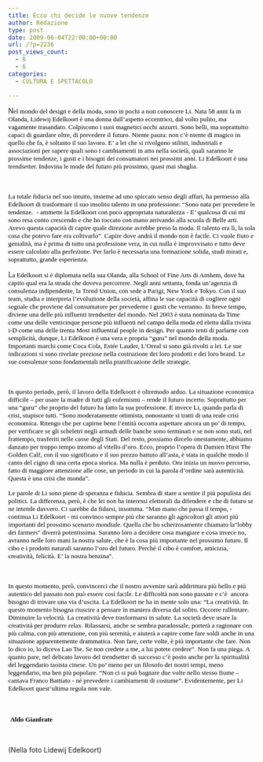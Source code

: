 ```yaml
---
title: Ecco chi decide le nuove tendenze
author: Redazione
type: post
date: 2009-06-04T22:00:00+00:00
url: /?p=2236
post_views_count:
  - 6
  - 6
categories:
  - CULTURA E SPETTACOLO

---
```

N<span style="font&#45;size: 10pt; font&#45;family: Tahoma"><font color="#000000">el mondo del design e della moda, sono in pochi a non conoscere Li. Nata 58 anni fa in Olanda, Lidewij Edelkoort &egrave; una donna dall&#8217;aspetto eccentrico, dal volto pulito, ma vagamente trasandato. Colpiscono i suoi magnetici occhi azzurri. Sono belli, ma soprattutto capaci di guardare oltre, di prevedere il futuro. Niente paura: non c&#8217;&egrave; niente di magico in quello che fa, &egrave; soltanto il suo lavoro. E&#8217; a lei che si rivolgono stilisti, industriali e associazioni per sapere quali sono i cambiamenti in atto nella societ&agrave;, quali saranno le prossime tendenze, i gusti e i bisogni dei consumatori nei prossimi anni. Li Edelkoort &egrave; una trendsetter. Indovina le mode del futuro pi&ugrave; prossimo, quasi mai sbaglia.</font></span>

&nbsp;

<span style="font&#45;size: 10pt; font&#45;family: Tahoma"><font color="#000000">La totale fiducia nel suo intuito, insieme ad uno spiccato senso degli affari, ha permesso alla Edelkoort di trasformare il suo insolito talento in una professione: &ldquo;Sono nata per prevedere le tendenze.<span>&nbsp; </span>&#45; ammette la Edelkoort con poco appropriata naturalezza &#45; E&#8217; qualcosa di cui mi sono resa conto crescendo e che ho toccato con mano arrivando alla scuola di Belle arti. Avevo questa capacit&agrave; di capire quale direzione avrebbe preso la moda. Il talento era l&igrave;, la sola cosa che potevo fare era coltivarlo&rdquo;. Capire dove andr&agrave; il mondo non &egrave; facile. Ci vuole fiuto e genialit&agrave;, ma &egrave; prima di tutto una professione vera, in cui nulla &egrave; improvvisato e tutto deve essere calcolato alla perfezione. Per farlo &egrave; necessaria una formazione solida, studi mirati e, soprattutto, grande esperienza. </font></span>

L<span style="font&#45;size: 10pt; font&#45;family: Tahoma"><font color="#000000">a Edelkoort si &egrave; diplomata nella sua Olanda, alla School of Fine Arts di Arnhem, dove ha capito qual era la strada che doveva percorrere. Negli anni settanta, fonda un&#8217;agenzia di consulenza indipendente, la Trend Union, con sede a Parigi, New York e Tokyo. Con il suo team, studia e interpreta l&rsquo;evoluzione della societ&agrave;, affina le sue capacit&agrave; di cogliere ogni segnale che proviene dal consumatore per prevederne i gusti che verranno. In breve tempo, diviene una delle pi&ugrave; influenti trendsetter del mondo. Nel 2003 &egrave; stata nominata da Time come una delle venticinque persone pi&ugrave; influenti nel campo della moda ed eletta dalla rivista i&#45;D come una delle trenta Most influential people in design. Per quanto tenti di parlarne con semplicit&agrave;, dunque, Li Edelkoort &egrave; una vera e propria &ldquo;guru&rdquo; nel mondo della moda. Importanti marchi come Coca Cola, Est&eacute;e Lauder, L&#8217;Oreal si sono gi&agrave; rivolti a lei. Le sue indicazioni si sono rivelate preziose nella costruzione dei loro prodotti e dei loro brand. Le sue consulenze sono fondamentali nella pianificazione delle strategie. </font></span>

&nbsp;

<span style="font&#45;size: 10pt; font&#45;family: Tahoma"><font color="#000000">In questo periodo, per&ograve;, il lavoro della Edelkoort &egrave; oltremodo arduo. La situazione economica difficile &ndash; per usare la madre di tutti gli eufemismi &ndash; rende il futuro incerto. Soprattutto per una &ldquo;guru&rdquo; che proprio del futuro ha fatto la sua professione. E invece Li, quando parla di crisi, stupisce tutti. &ldquo;Sono moderatamente ottimista, nonostante si tratti di una reale crisi economica. Ritengo che per capirne bene l&#8217;entit&agrave; occorra aspettare ancora un po&#8217; di tempo, per verificare se gli scheletri negli armadi delle banche sono terminati e se non sono stati, nel frattempo, trasferiti nelle casse degli Stati. Del resto, possiamo dircelo onestamente, abbiamo danzato per troppo tempo intorno al vitello d&#8217;oro. Ecco, proprio l&#8217;opera di Damien Hirst The Golden Calf, con il suo significato e il suo prezzo battuto all&#8217;asta, &egrave; stata in qualche modo il canto del cigno di una certa epoca storica. Ma nulla &egrave; perduto. Ora inizia un nuovo percorso, fatto di maggiore attenzione alle cose, un periodo in cui la parola d&#8217;ordine sar&agrave; autenticit&agrave;. Questa &egrave; una crisi che monda&rdquo;. </font></span>

<span style="font&#45;size: 10pt; font&#45;family: Tahoma"><font color="#000000">Le parole di Li sono piene di speranza e fiducia. Sembra di stare a sentire il pi&ugrave; populista dei politici. La differenza, per&ograve;, &egrave; che lei non ha interessi elettorali da difendere e che di futuro se ne intende davvero. Ci sarebbe da fidarsi, insomma. &ldquo;Man mano che passa il tempo, &#45; continua Li Edelkoort &#45; mi convinco sempre pi&ugrave; che saranno gli agricoltori gli attori pi&ugrave; importanti del prossimo scenario mondiale. Quella che ho scherzosamente chiamato la"lobby dei farmers" diverr&agrave; potentissima. Saranno loro a decidere cosa mangiare e cosa invece no, avranno nelle loro mani la nostra salute, che &egrave; la cosa pi&ugrave; importante nel prossimo futuro. Il cibo e i prodotti naturali saranno l&#8217;oro del futuro. Perch&eacute; il cibo &egrave; comfort, amicizia, creativit&agrave;, felicit&agrave;. E&#8217; la nostra benzina&rdquo;.</font></span>

&nbsp;

<span style="font&#45;size: 10pt; font&#45;family: Tahoma"><font color="#000000">In questo momento, per&ograve;, convincerci che il nostro avvenire sar&agrave; addirittura pi&ugrave; bello e pi&ugrave; autentico del passato non pu&ograve; essere cos&igrave; facile. Le difficolt&agrave; non sono passate e c&#8217;&egrave;<span>&nbsp; </span>ancora bisogno di trovare una via d&#8217;uscita. La Edelkoort ne ha in mente solo una: &ldquo;La creativit&agrave;. In questo momento bisogna riuscire a pensare in maniera diversa dal solito. Occorre rallentare. Diminuire la velocit&agrave;. La creativit&agrave; deve trasformarsi in salute. La societ&agrave; deve usare la creativit&agrave; per produrre relax. Rilassarsi, anche se sembra paradossale, porter&agrave; a ragionare con pi&ugrave; calma, con pi&ugrave; attenzione, con pi&ugrave; serenit&agrave;, e aiuter&agrave; a capire come fare soldi anche in una situazione apparentemente drammatica. Non fare, certe volte, &egrave; pi&ugrave; importante che fare. Non lo dico io, lo diceva Lao Tse. Se non credete a me, a lui potete credere&rdquo;. Non fa una piega. A quanto pare, nel delicato lavoro del trendsetter di successo c&#8217;&egrave; posto anche per la spiritualit&agrave; del leggendario taoista cinese. Un po&#8217; meno per un filosofo dei nostri tempi, meno leggendario, ma ben pi&ugrave; popolare. &ldquo;Non ci si pu&ograve; bagnare due volte nello stesso fiume &ndash; cantava Franco Battiato &#45; n&eacute; prevedere i cambiamenti di costume&rdquo;. Evidentemente, per Li Edelkoort quest&#8217;ultima regola non vale.</font></span>

&nbsp;

&nbsp;<span style="font&#45;size: 10pt; font&#45;family: Tahoma"><font color="#000000"><strong>Aldo Gianfrate</strong></font></span>

&nbsp;

(Nella foto&nbsp;Lidewij Edelkoort)